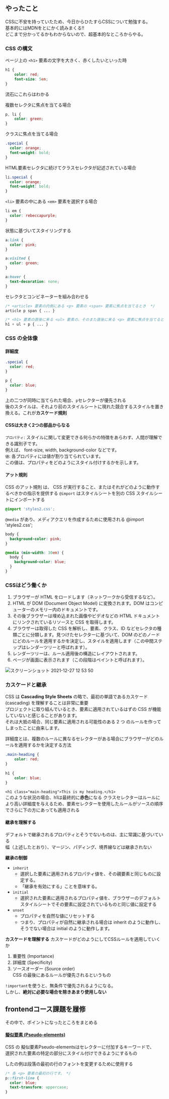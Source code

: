 ## やったこと 
CSSに不安を持っていたため、今日からひたすらCSSについて勉強する。  
基本的にはMDNをとにかく読みまくる!!  
どこまで分かってるかもわからないので、超基本的なところからやる。

### CSS の構文
ページ上の `<h1>` 要素の文字を大きく、赤くしたいといった時  
```css
h1 {
    color: red;
    font-size: 5em;
}
```
流石にこれらはわかる  

複数セレクタに焦点を当てる場合
```css
p, li {
    color: green;
}
```

クラスに焦点を当てる場合
```css
.special {
  color: orange;
  font-weight: bold;
}
```

HTML要素セレクタに続けてクラスセレクタが記述されている場合
```css
li.special {
  color: orange;
  font-weight: bold;
}
```

`<li>` 要素の中にある `<em>` 要素を選択する場合
```css
li em {
  color: rebeccapurple;
}
```

状態に基づいてスタイリングする
```css
a:link {
  color: pink;
}

a:visited {
  color: green;
}

a:hover {
  text-decoration: none;
}
```

セレクタとコンビネーターを組み合わせる
```css
/* <article> 要素の内側にある <p> 要素の <span> 要素に焦点を当てるとき  */
article p span { ... }

/* <h1> 要素の直後に来る <ul> 要素の、そのまた直後に来る <p> 要素に焦点を当てるとき */
h1 + ul + p { ... }
```

### CSS の全体像
#### 詳細度
```css
.special {
  color: red;
}

p {
  color: blue;
}
```
上の二つが同時に当てられた場合、`p`セレクターが優先される  
後のスタイルは、それより前のスタイルシートに現れた競合するスタイルを置き換える。これが**カスケード規則**  

#### CSSは大きく2つの部品からなる
`プロパティ`: スタイルに関して変更できる何らかの特徴をあらわす、人間が理解できる識別子です。  
例えば、 font-size, width, background-color などです。  
`値`: 各プロパティには値が割り当てられています。  
この値は、プロパティをどのようにスタイル付けするかを示します。  

#### アット規則
CSS のアット規則 は、 CSS が実行すること、またはそれがどのように動作するべきかの指示を提供する
`@import` はスタイルシートを別の CSS スタイルシートにインポートする
```css
@import 'styles2.css';
```

`@media` があり、メディアクエリを作成するために使用される
@import 'styles2.css';
```css
body {
  background-color: pink;
}

@media (min-width: 30em) {
  body {
    background-color: blue;
  }
}
```

### CSSはどう働くか
1. ブラウザーが HTML をロードします（ネットワークから受信するなど）。
2. HTML が DOM (Document Object Model) に変換されます。DOM はコンピューターのメモリー内のドキュメントです。
3. その後ブラウザーは埋め込まれた画像やビデオなどの HTML ドキュメントにリンクされているリソースと CSS を取得します。
4. ブラウザーは取得した CSS を解析し、要素、クラス、ID などセレクタの種類ごとに分類します。見つけたセレクターに基づいて、DOM のどのノードにどのルールを適用するかを決定し、スタイルを適用します（この中間ステップはレンダーツリーと呼ばれます）。
5. レンダーツリーは、ルール適用後の構造にレイアウトされます。
6. ページが画面に表示されます（この段階はペイントと呼ばれます）。

![スクリーンショット 2021-12-27 12 53 50](https://user-images.githubusercontent.com/78260526/147432693-8051c1e7-65d5-46b7-b2ce-a6009bf872c4.png)

### カスケードと継承
CSS は **Cascading Style Sheets** の略で、最初の単語であるカスケード (cascading) を理解することは非常に重要  
プロジェクトに取り組んでいるとき、要素に適用されているはずの CSS が機能していないと感じることがあります。  
それは大抵の場合、同じ要素に適用される可能性のある 2 つ のルールを作ってしまったことに由来します。  

詳細度とは、複数のルールに異なるセレクターがある場合にブラウザーがどのルールを適用するかを決定する方法  
```css
.main-heading { 
    color: red; 
}
        
h1 { 
    color: blue; 
}
```
`<h1 class="main-heading">This is my heading.</h1>`  
このような状況の場合、h1は最終的に**赤色**になる
クラスセレクターはルールにより高い詳細度を与えるため、要素セレクターを使用したルールがソースの順序でさらに下の方にあっても適用される  

#### 継承を理解する
デフォルトで継承されるプロパティとそうでないものは、主に常識に基づいている  
幅（上述したとおり）、マージン、パディング、境界線などは継承されない  

**継承の制御**

- `inherit`
    - 選択した要素に適用されるプロパティ値を、その親要素と同じものに設定する。
    - 「継承を有効にする」ことを意味する。
- `initial`
    - 選択された要素に適用されるプロパティ値を、ブラウザーのデフォルトスタイルシートでその要素に設定されているものと同じ値に設定する
- `unset`
    - プロパティを自然な値にリセットする
    - つまり、プロパティが自然に継承される場合は inherit のように動作し、そうでない場合は initial のように動作します。  

**カスケードを理解する**
カスケードがどのようにしてCSSルールを適用していくか  
1. 重要性 (Importance)
2. 詳細度 (Specificity)
3. ソースオーダー (Source order)  
    CSS の最後にあるルールが優先されるというもの 

`!important`を使うと、無条件で優先されるようになる。  
しかし、**絶対に必要な場合を除きあまり使用しない**



## frontendコース課題を履修
その中で、ポイントになったところをまとめる

#### [擬似要素 (Pseudo-elements)](https://developer.mozilla.org/ja/docs/Web/CSS/Pseudo-elements)
CSS の 擬似要素Pseudo-elementsはセレクターに付加するキーワードで、  
選択された要素の特定の部分にスタイル付けできるようにするもの

したの例は段落の最初の行のフォントを変更するために使用する  
```css
/* 各 <p> 要素の最初の行です。 */
p::first-line {
  color: blue;
  text-transform: uppercase;
}
```
